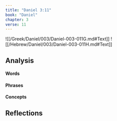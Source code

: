 ```yaml
---
title: "Daniel 3:11"
book: "Daniel"
chapter: 3
verse: 11
---
```

![[/Greek/Daniel/003/Daniel-003-011G.md#Text]]
![[/Hebrew/Daniel/003/Daniel-003-011H.md#Text]]

## Analysis

#### Words

#### Phrases

#### Concepts

## Reflections

